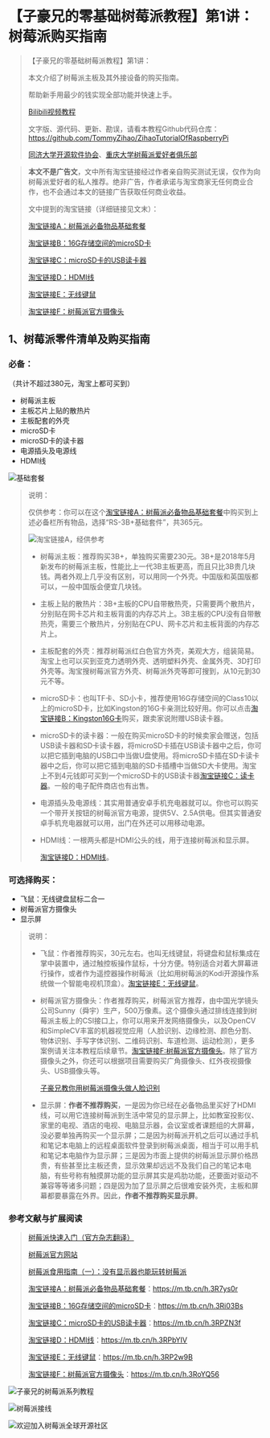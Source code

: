 # 【子豪兄的零基础树莓派教程】第1讲：树莓派购买指南

> 【子豪兄的零基础树莓派教程】第1讲：  
>
> 本文介绍了树莓派主板及其外接设备的购买指南。  
>
> 帮助新手用最少的钱实现全部功能并快速上手。  
>
> [Bilibili视频教程](https://space.bilibili.com/1900783/#/)   
>
> 文字版、源代码、更新、勘误，请看本教程Github代码仓库：  
> https://github.com/TommyZihao/ZihaoTutorialOfRaspberryPi    
>
> [同济大学开源软件协会](https://mirrors.tongji.edu.cn/)、[重庆大学树莓派爱好者俱乐部](www.maxoyed.com)        



> **本文不是广告文**，文中所有淘宝链接经过作者亲自购买测试无误，仅作为向树莓派爱好者的私人推荐。绝非广告，作者承诺与淘宝商家无任何商业合作，也不会通过本文的链接广告获取任何商业收益。
>
> 文中提到的淘宝链接（详细链接见文末）：
>
> [淘宝链接A：树莓派必备物品基础套餐](https://m.tb.cn/h.3R7ys0r)
>
> [淘宝链接B：16G存储空间的microSD卡](https://m.tb.cn/h.3Ri03Bs)
>
> [淘宝链接C：microSD卡的USB读卡器](https://m.tb.cn/h.3RPZN3f)
>
> [淘宝链接D：HDMI线](https://m.tb.cn/h.3RPbYIV)
>
> [淘宝链接E：无线键鼠](https://m.tb.cn/h.3RP2w9B)
>
> [淘宝链接F：树莓派官方摄像头](https://m.tb.cn/h.3RoYQ56)



## 1、树莓派零件清单及购买指南

### **必备**：

（共计不超过380元，淘宝上都可买到）

- 树莓派主板
- 主板芯片上贴的散热片
- 主板配套的外壳
- microSD卡
- microSD卡的读卡器
- 电源插头及电源线
- HDMI线

![基础套餐](https://upload-images.jianshu.io/upload_images/13714448-3835f1df0ce1d756.png?imageMogr2/auto-orient/strip%7CimageView2/2/w/1240)

> 说明：
>
> 仅供参考：你可以在这个[淘宝链接A：树莓派必备物品基础套餐](https://m.tb.cn/h.3R7ys0r)中购买到上述必备栏所有物品，选择“RS-3B+基础套件”，共365元。
>
> ![淘宝链接A，经供参考](https://upload-images.jianshu.io/upload_images/13714448-948764e37e22950a.png?imageMogr2/auto-orient/strip%7CimageView2/2/w/200)
>
> - 树莓派主板：推荐购买3B+，单独购买需要230元。3B+是2018年5月新发布的树莓派主板，性能比上一代3B主板更高，而且只比3B贵几块钱。两者外观上几乎没有区别，可以用同一个外壳。中国版和英国版都可以，一般中国版会便宜几块钱。
>
> - 主板上贴的散热片：3B+主板的CPU自带散热壳，只需要两个散热片，分别贴在网卡芯片和主板背面的内存芯片上。3B主板的CPU没有自带散热壳，需要三个散热片，分别贴在CPU、网卡芯片和主板背面的内存芯片上。
>
> - 主板配套的外壳：推荐树莓派红白色官方外壳，美观大方，组装简易。淘宝上也可以买到亚克力透明外壳、透明塑料外壳、金属外壳、3D打印外壳等。淘宝搜树莓派官方外壳、树莓派外壳等即可搜到，从10元到30元不等。
>
> - microSD卡：也叫TF卡、SD小卡，推荐使用16G存储空间的Class10以上的microSD卡，比如Kingston的16G卡亲测比较好用。你可以点击[淘宝链接B：Kingston16G卡](https://m.tb.cn/h.3Ri03Bs)购买，跟卖家说附赠USB读卡器。
>
> - microSD卡的读卡器：一般在购买microSD卡的时候卖家会赠送，包括USB读卡器和SD卡读卡器，将microSD卡插在USB读卡器中之后，你可以把它插到电脑的USB口中当做U盘使用。将microSD卡插在SD卡读卡器中之后，你可以把它插到电脑的SD卡插槽中当做SD大卡使用。淘宝上不到4元钱即可买到一个microSD卡的USB读卡器[淘宝链接C：读卡器](https://m.tb.cn/h.3RPZN3f)。一般的电子配件商店也有出售。
>
> - 电源插头及电源线：其实用普通安卓手机充电器就可以。你也可以购买一个带开关按钮的树莓派官方电源，提供5V、2.5A供电。但其实普通安卓手机充电器就可以用，出门在外还可以用移动电源。
>
> - HDMI线：一根两头都是HDMI公头的线，用于连接树莓派和显示屏。
>
>   [淘宝链接D：HDMI线](https://m.tb.cn/h.3RPbYIV)。



### 可选择购买：

- 飞鼠：无线键盘鼠标二合一
- 树莓派官方摄像头
- 显示屏

> 说明：
>
> - 飞鼠：作者推荐购买，30元左右。也叫无线键鼠，将键盘和鼠标集成在掌中装置中，通过触控板操作鼠标，十分方便。特别适合对着大屏幕进行操作，或者作为遥控器操作树莓派（比如用树莓派的Kodi开源操作系统做一个智能电视机顶盒）。[淘宝链接E：无线键鼠](https://m.tb.cn/h.3RP2w9B)。
>
> - 树莓派官方摄像头：作者推荐购买，树莓派官方推荐，由中国光学镜头公司Sunny（舜宇）生产，500万像素。这个摄像头通过排线连接到树莓派主板上的CSI接口上，你可以用来开发网络摄像头，以及OpenCV和SimpleCV丰富的机器视觉应用（人脸识别、边缘检测、颜色分割、物体识别、手写字体识别、二维码识别、车道检测、运动检测），更多案例请关注本教程后续章节。[淘宝链接F:树莓派官方摄像头](https://m.tb.cn/h.3RoYQ56)。除了官方摄像头之外，你还可以根据项目需要购买广角摄像头、红外夜视摄像头、USB摄像头等。
>
>   [子豪兄教你用树莓派摄像头做人脸识别](https://www.jianshu.com/p/0b37452be63e)
>
> - 显示屏：**作者不推荐购买**，一是因为你已经在必备物品里买好了HDMI线，可以用它连接树莓派到生活中常见的显示屏上，比如教室投影仪、家里的电视、酒店的电视、电脑显示器，会议室或者课题组的大屏幕，没必要单独再购买一个显示屏；二是因为树莓派开机之后可以通过手机和笔记本电脑上的远程桌面软件登录到树莓派桌面，相当于可以用手机和笔记本电脑作为显示屏；三是因为市面上提供的树莓派显示屏价格昂贵，有些甚至比主板还贵，显示效果却远远不及我们自己的笔记本电脑，有些号称有触摸屏功能的显示屏其实是鸡肋功能，还要面对驱动不兼容等等诸多问题；四是因为加了显示屏之后很难安装外壳，主板和屏幕都要暴露在外界。因此，**作者不推荐购买显示屏**。

### 参考文献与扩展阅读

> [树莓派快速入门（官方杂志翻译）](https://www.jianshu.com/p/5336ceba894b)  
>
> [树莓派官方网站](www.raspberry.org)  
>
> [树莓派食用指南（一）：没有显示器也能玩转树莓派](https://www.maxoyed.com/archives/84/)  
>
>
>
> [淘宝链接A：树莓派必备物品基础套餐](https://m.tb.cn/h.3R7ys0r)：https://m.tb.cn/h.3R7ys0r  
>
> [淘宝链接B：16G存储空间的microSD卡](https://m.tb.cn/h.3Ri03Bs)：https://m.tb.cn/h.3Ri03Bs  
>
> [淘宝链接C：microSD卡的USB读卡器](https://m.tb.cn/h.3RPZN3f)：https://m.tb.cn/h.3RPZN3f  
>
> [淘宝链接D：HDMI线](https://m.tb.cn/h.3RPbYIV)：https://m.tb.cn/h.3RPbYIV  
>
> [淘宝链接E：无线键鼠](https://m.tb.cn/h.3RP2w9B)：https://m.tb.cn/h.3RP2w9B  
>
> [淘宝链接F：树莓派官方摄像头](https://m.tb.cn/h.3RoYQ56)：https://m.tb.cn/h.3RoYQ56  



![子豪兄的树莓派系列教程](https://upload-images.jianshu.io/upload_images/13714448-2f63a0aa2b660fae.png?imageMogr2/auto-orient/strip%7CimageView2/2/w/1240)

![树莓派接线](https://projects-static.raspberrypi.org/projects/raspberry-pi-getting-started/13aeb423985e6bacd5d798f5f206a644b7c250a3/en/images/pi-plug-in.gif)

![欢迎加入树莓派全球开源社区](https://upload-images.jianshu.io/upload_images/13714448-9413183a2d79c2a8.png?imageMogr2/auto-orient/strip%7CimageView2/2/w/1240)
